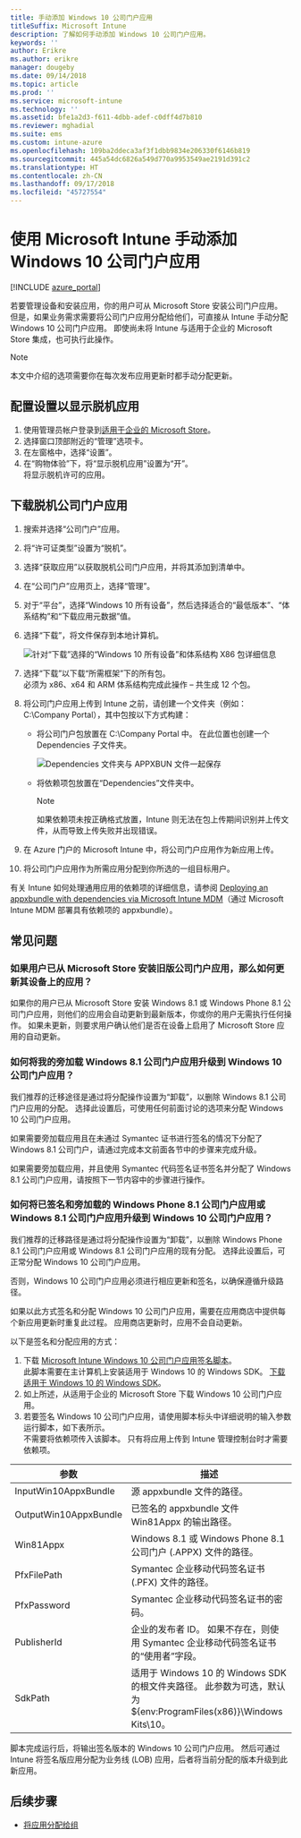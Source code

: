 ```yaml
---
title: 手动添加 Windows 10 公司门户应用
titleSuffix: Microsoft Intune
description: 了解如何手动添加 Windows 10 公司门户应用。
keywords: ''
author: Erikre
ms.author: erikre
manager: dougeby
ms.date: 09/14/2018
ms.topic: article
ms.prod: ''
ms.service: microsoft-intune
ms.technology: ''
ms.assetid: bfe1a2d3-f611-4dbb-adef-c0dff4d7b810
ms.reviewer: mghadial
ms.suite: ems
ms.custom: intune-azure
ms.openlocfilehash: 109ba2ddeca3af3f1dbb9834e206330f6146b819
ms.sourcegitcommit: 445a54dc6826a549d770a9953549ae2191d391c2
ms.translationtype: HT
ms.contentlocale: zh-CN
ms.lasthandoff: 09/17/2018
ms.locfileid: "45727554"
---
```

# <a name="manually-add-the-windows-10-company-portal-app-by-using-microsoft-intune"></a>使用 Microsoft Intune 手动添加 Windows 10 公司门户应用

[!INCLUDE [azure_portal](./includes/azure_portal.md)]

若要管理设备和安装应用，你的用户可从 Microsoft Store 安装公司门户应用。 但是，如果业务需求需要将公司门户应用分配给他们，可直接从 Intune 手动分配 Windows 10 公司门户应用。 即使尚未将 Intune 与适用于企业的 Microsoft Store 集成，也可执行此操作。

 > [!NOTE]
 > 本文中介绍的选项需要你在每次发布应用更新时都手动分配更新。

## <a name="configure-settings-to-show-offline-apps"></a>配置设置以显示脱机应用
1. 使用管理员帐户登录到[适用于企业的 Microsoft Store](https://www.microsoft.com/business-store)。
2. 选择窗口顶部附近的“管理”选项卡。
3. 在左窗格中，选择“设置”。
4. 在“购物体验”下，将“显示脱机应用”设置为“开”。  
    将显示脱机许可的应用。

## <a name="download-the-offline-company-portal-app"></a>下载脱机公司门户应用
1. 搜索并选择“公司门户”应用。
2. 将“许可证类型”设置为“脱机”。
3. 选择“获取应用”以获取脱机公司门户应用，并将其添加到清单中。
4. 在“公司门户”应用页上，选择“管理”。
5. 对于“平台”，选择“Windows 10 所有设备”，然后选择适合的“最低版本”、“体系结构”和“下载应用元数据”值。 
6. 选择“下载”，将文件保存到本地计算机。

    ![针对“下载”选择的“Windows 10 所有设备”和体系结构 X86 包详细信息](./media/Win10CP-all-devices.png)

7. 选择“下载”以下载“所需框架”下的所有包。  
    必须为 x86、x64 和 ARM 体系结构完成此操作 – 共生成 12 个包。
8. 将公司门户应用上传到 Intune 之前，请创建一个文件夹（例如：C:\Company Portal），其中包按以下方式构建：
   - 将公司门户包放置在 C:\Company Portal 中。 在此位置也创建一个 Dependencies 子文件夹。  

     ![Dependencies 文件夹与 APPXBUN 文件一起保存](./media/Win10CP-Dependencies-save.png)

   - 将依赖项包放置在“Dependencies”文件夹中。 

     > [!NOTE]
     > 如果依赖项未按正确格式放置，Intune 则无法在包上传期间识别并上传文件，从而导致上传失败并出现错误。

9. 在 Azure 门户的 Microsoft Intune 中，将公司门户应用作为新应用上传。 
10. 将公司门户应用作为所需应用分配到你所选的一组目标用户。  

有关 Intune 如何处理通用应用的依赖项的详细信息，请参阅 [Deploying an appxbundle with dependencies via Microsoft Intune MDM](https://blogs.technet.microsoft.com/configmgrdogs/2016/11/30/deploying-an-appxbundle-with-dependencies-via-microsoft-intune-mdm/)（通过 Microsoft Intune MDM 部署具有依赖项的 appxbundle）。  

## <a name="frequently-asked-questions"></a>常见问题 
### <a name="how-do-i-update-the-company-portal-app-on-my-users-devices-if-they-have-already-installed-the-older-apps-from-the-store"></a>如果用户已从 Microsoft Store 安装旧版公司门户应用，那么如何更新其设备上的应用？
如果你的用户已从 Microsoft Store 安装 Windows 8.1 或 Windows Phone 8.1 公司门户应用，则他们的应用会自动更新到最新版本，你或你的用户无需执行任何操作。 如果未更新，则要求用户确认他们是否在设备上启用了 Microsoft Store 应用的自动更新。   

### <a name="how-do-i-upgrade-my-sideloaded-windows-81-company-portal-app-to-the-windows-10-company-portal-app"></a>如何将我的旁加载 Windows 8.1 公司门户应用升级到 Windows 10 公司门户应用？
我们推荐的迁移途径是通过将分配操作设置为“卸载”，以删除 Windows 8.1 公司门户应用的分配。 选择此设置后，可使用任何前面讨论的选项来分配 Windows 10 公司门户应用。  

如果需要旁加载应用且在未通过 Symantec 证书进行签名的情况下分配了 Windows 8.1 公司门户，请通过完成本文前面各节中的步骤来完成升级。

如果需要旁加载应用，并且使用 Symantec 代码签名证书签名并分配了 Windows 8.1 公司门户应用，请按照下一节内容中的步骤进行操作。

### <a name="how-do-i-upgrade-my-signed-and-sideloaded-windows-phone-81-company-portal-app-or-windows-81-company-portal-app-to-the-windows-10-company-portal-app"></a>如何将已签名和旁加载的 Windows Phone 8.1 公司门户应用或 Windows 8.1 公司门户应用升级到 Windows 10 公司门户应用？
我们推荐的迁移路径是通过将分配操作设置为“卸载”，以删除 Windows Phone 8.1 公司门户应用或 Windows 8.1 公司门户应用的现有分配。 选择此设置后，可正常分配 Windows 10 公司门户应用。  

否则，Windows 10 公司门户应用必须进行相应更新和签名，以确保遵循升级路径。  

如果以此方式签名和分配 Windows 10 公司门户应用，需要在应用商店中提供每个新应用更新时重复此过程。 应用商店更新时，应用不会自动更新。  

以下是签名和分配应用的方式：

1. 下载 [Microsoft Intune Windows 10 公司门户应用签名脚本](https://aka.ms/win10cpscript)。  
    此脚本需要在主计算机上安装适用于 Windows 10 的 Windows SDK。 [下载适用于 Windows 10 的 Windows SDK](https://go.microsoft.com/fwlink/?LinkId=619296)。
2. 如上所述，从适用于企业的 Microsoft Store 下载 Windows 10 公司门户应用。  
3. 若要签名 Windows 10 公司门户应用，请使用脚本标头中详细说明的输入参数运行脚本，如下表所示。  
    不需要将依赖项传入该脚本。 只有将应用上传到 Intune 管理控制台时才需要依赖项。

| 参数 |  描述  |
|---|---|
| InputWin10AppxBundle  |  源 appxbundle 文件的路径。 |
| OutputWin10AppxBundle | 已签名的 appxbundle 文件 Win81Appx 的输出路径。 
| Win81Appx  | Windows 8.1 或 Windows Phone 8.1 公司门户 (.APPX) 文件的路径。 |
| PfxFilePath  |  Symantec 企业移动代码签名证书 (.PFX) 文件的路径。  |
| PfxPassword  | Symantec 企业移动代码签名证书的密码。 |
| PublisherId | 企业的发布者 ID。 如果不存在，则使用 Symantec 企业移动代码签名证书的“使用者”字段。 |
| SdkPath | 适用于 Windows 10 的 Windows SDK 的根文件夹路径。 此参数为可选，默认为 ${env:ProgramFiles(x86)}\Windows Kits\10。  |

脚本完成运行后，将输出签名版本的 Windows 10 公司门户应用。 然后可通过 Intune 将签名版应用分配为业务线 (LOB) 应用，后者将当前分配的版本升级到此新应用。  

## <a name="next-steps"></a>后续步骤

- [将应用分配给组](apps-deploy.md)


